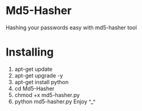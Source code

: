 # Md5-Hasher
Hashing your passwords easy with md5-hasher tool
# Installing
1. apt-get update
2. apt-get upgrade -y
3. apt-get install python
4. cd Md5-Hasher
5. chmod +x md5-hasher.py
6. python md5-hasher.py
Enjoy ^_^
